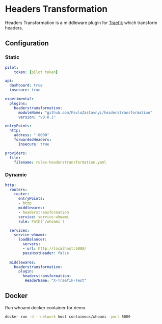 # Headers Transformation

Headers Transformation is a middleware plugin for [Traefik](https://github.com/containous/traefik) which transform headers.

## Configuration

### Static

```yaml
pilot:
    token: {pilot token}

api:
  dashboard: true
  insecure: true

experimental:
  plugins:
    headerstransformation:
      moduleName: "github.com/PavloZastavnyi/headerstransformation"
      version: "v0.0.1"

entryPoints:
  http:
    address: ":8000"
    forwardedHeaders:
      insecure: true

providers:
  file:
    filename: rules-headerstransformation.yaml
```

### Dynamic

```yaml
http:
  routers:
    router:
      entryPoints:
      - http
      middlewares:
      - headerstransformation
      service: service-whoami
      rule: Path(`/whoami`)

  services:
    service-whoami:
      loadBalancer:
        servers:
        - url: http://localhost:5000/
        passHostHeader: false
  
  middlewares:
    headerstransformation:
      plugin:
        headerstransformation:
         HeaderName: "X-Traefik-Test"
```

## Docker
Run whoami docker container for demo
```bash
docker run -d --network host containous/whoami -port 5000
```